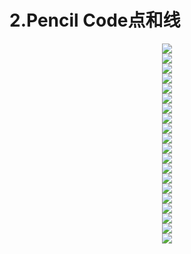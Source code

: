 # 2.Pencil Code点和线

<center><img src="/assets/a13.png"/></center>
<center><img src="/assets/a14.png"/></center>
<center><img src="/assets/a15.png"/></center>
<center><img src="/assets/a16.png"/></center>
<center><img src="/assets/a17.png"/></center>
<center><img src="/assets/a18.png"/></center>
<center><img src="/assets/a19.png"/></center>
<center><img src="/assets/a20.png"/></center>
<center><img src="/assets/a21.png"/></center>
<center><img src="/assets/a22.png"/></center>
<center><img src="/assets/a23.png"/></center>
<center><img src="/assets/a24.png"/></center>
<center><img src="/assets/a25.png"/></center>
<center><img src="/assets/a26.png"/></center>
<center><img src="/assets/a27.png"/></center>
<center><img src="/assets/a28.png"/></center>
<center><img src="/assets/a29.png"/></center>
<center><img src="/assets/a30.png"/></center>
<center><img src="/assets/a31.png"/></center>
<center><img src="/assets/a32.png"/></center>